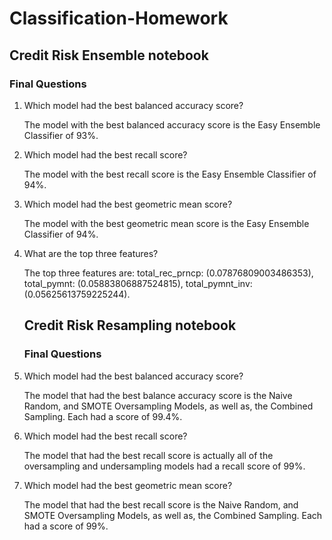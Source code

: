 # Classification-Homework
## Credit Risk Ensemble notebook
### Final Questions

1. Which model had the best balanced accuracy score?

    The model with the best balanced accuracy score is the Easy Ensemble Classifier of 93%.

2. Which model had the best recall score?

    The model with the best recall score is the Easy Ensemble Classifier of 94%.

3. Which model had the best geometric mean score?

    The model with the best geometric mean score is the Easy Ensemble Classifier of 94%.

4. What are the top three features?

   The top three features are:
    total_rec_prncp: (0.07876809003486353),
    total_pymnt: (0.05883806887524815),
    total_pymnt_inv: (0.05625613759225244).

    ## Credit Risk Resampling notebook
    ### Final Questions

1. Which model had the best balanced accuracy score?

   The model that had the best balance accuracy score is the Naive Random, and SMOTE Oversampling Models, as well as, the Combined Sampling. Each had a score of 99.4%.

2. Which model had the best recall score?

    The model that had the best recall score is actually all of the oversampling and undersampling models had a recall score of 99%.

3. Which model had the best geometric mean score?

    The model that had the best recall score is the Naive Random, and SMOTE Oversampling Models, as well as, the Combined Sampling. Each had a score of 99%.